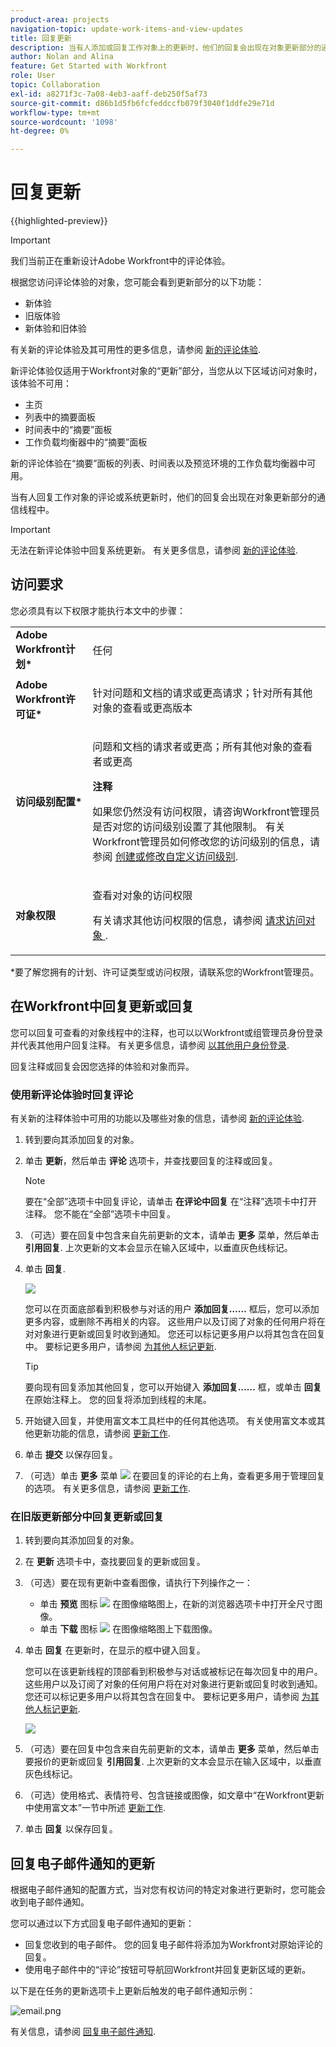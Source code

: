 ```yaml
---
product-area: projects
navigation-topic: update-work-items-and-view-updates
title: 回复更新
description: 当有人添加或回复工作对象上的更新时，他们的回复会出现在对象更新部分的通信线程中。 您可以向更新添加回复，或者如果您对对象具有“查看”权限，则可以向更新添加“赞”回复。
author: Nolan and Alina
feature: Get Started with Workfront
role: User
topic: Collaboration
exl-id: a8271f3c-7a08-4eb3-aaff-deb250f5af73
source-git-commit: d86b1d5fb6fcfeddccfb079f3040f1ddfe29e71d
workflow-type: tm+mt
source-wordcount: '1098'
ht-degree: 0%

---
```


# 回复更新

{{highlighted-preview}}

<!--remove legacy and new experience references when we remove the legacy updates in the UI - Jan 2024???-->

<!--
<span class="preview">The highlighted information on this page refers to functionality not yet generally available. It is available only in the Preview environment for all customers. After the monthly releases to Production, the same features are also available in the Production environment for customers who enabled fast releases. </span>  
<span class="preview">For information about fast releases, see [Enable or disable fast releases for your organization](../../administration-and-setup/set-up-workfront/configure-system-defaults/enable-fast-release-process.md)</span>  

<span class="preview">For information about the current release schedule, see [Fourth Quarter 2023 release overview](../../product-announcements/product-releases/23-q4-release-activity/23-q4-release-overview.md)</span> 

-->

>[!IMPORTANT]
>
>我们当前正在重新设计Adobe Workfront中的评论体验。
>
>根据您访问评论体验的对象，您可能会看到更新部分的以下功能：
>* 新体验
>* 旧版体验
>* 新体验和旧体验
>
>有关新的评论体验及其可用性的更多信息，请参阅 [新的评论体验](../../product-announcements/betas/new-commenting-experience-beta/unified-commenting-experience.md).
>
>新评论体验仅适用于Workfront对象的“更新”部分，当您从以下区域访问对象时，该体验不可用：
>
> * 主页
> * 列表中的摘要面板
> * 时间表中的“摘要”面板
> * 工作负载均衡器中的“摘要”面板
>
><span class="preview">新的评论体验在“摘要”面板的列表、时间表以及预览环境的工作负载均衡器中可用。</span>

当有人回复工作对象的评论或系统更新时，他们的回复会出现在对象更新部分的通信线程中。

>[!IMPORTANT]
>
>无法在新评论体验中回复系统更新。 有关更多信息，请参阅 [新的评论体验](../../product-announcements/betas/new-commenting-experience-beta/unified-commenting-experience.md).

<!--adjust the sentence before the second IMPORTANT and remove this important note when we remove legacy from the system-->

## 访问要求

您必须具有以下权限才能执行本文中的步骤：

<table style="table-layout:auto"> 
 <col> 
 <col> 
 <tbody> 
  <tr> 
   <td role="rowheader"><strong>Adobe Workfront计划*</strong></td> 
   <td> <p>任何</p> </td> 
  </tr> 
  <tr> 
   <td role="rowheader"><strong>Adobe Workfront许可证*</strong></td> 
   <td> <p>针对问题和文档的请求或更高请求；针对所有其他对象的查看或更高版本</p> </td> 
  </tr> 
  <tr> 
   <td role="rowheader"><strong>访问级别配置*</strong></td> 
   <td> <p>问题和文档的请求者或更高；所有其他对象的查看者或更高</p> <p><b>注释</b>

如果您仍然没有访问权限，请咨询Workfront管理员是否对您的访问级别设置了其他限制。 有关Workfront管理员如何修改您的访问级别的信息，请参阅 <a href="../../administration-and-setup/add-users/configure-and-grant-access/create-modify-access-levels.md" class="MCXref xref">创建或修改自定义访问级别</a>.</p> </td>
</tr> 
  <tr> 
   <td role="rowheader"><strong>对象权限</strong></td> 
   <td> <p>查看对对象的访问权限</p> <p>有关请求其他访问权限的信息，请参阅 <a href="../../workfront-basics/grant-and-request-access-to-objects/request-access.md" class="MCXref xref">请求访问对象 </a>.</p> </td> 
  </tr> 
 </tbody> 
</table>

&#42;要了解您拥有的计划、许可证类型或访问权限，请联系您的Workfront管理员。

## 在Workfront中回复更新或回复

您可以回复可查看的对象线程中的注释，也可以以Workfront或组管理员身份登录并代表其他用户回复注释。 有关更多信息，请参阅 [以其他用户身份登录](../../administration-and-setup/add-users/create-and-manage-users/log-in-as-another-user.md).

回复注释或回复会因您选择的体验和对象而异。

### 使用新评论体验时回复评论

有关新的注释体验中可用的功能以及哪些对象的信息，请参阅 [新的评论体验](../../product-announcements/betas/new-commenting-experience-beta/unified-commenting-experience.md).

1. 转到要向其添加回复的对象。
1. 单击 **更新**，然后单击 **评论** 选项卡，并查找要回复的注释或回复。

   >[!NOTE]
   >
   ><span class="preview">要在“全部”选项卡中回复评论，请单击 **在评论中回复** 在“注释”选项卡中打开注释。 您不能在“全部”选项卡中回复。</span>

1. （可选）要在回复中包含来自先前更新的文本，请单击 **更多** 菜单，然后单击 **引用回复**. 上次更新的文本会显示在输入区域中，以垂直灰色线标记。
1. 单击 **回复**.

   ![](assets/reply-to-update-empty-box.png)

   您可以在页面底部看到积极参与对话的用户 **添加回复……** 框后，您可以添加更多内容，或删除不再相关的内容。 这些用户以及订阅了对象的任何用户将在对对象进行更新或回复时收到通知。 您还可以标记更多用户以将其包含在回复中。  要标记更多用户，请参阅 [为其他人标记更新](../../workfront-basics/updating-work-items-and-viewing-updates/tag-others-on-updates.md).

   >[!TIP]
   >
   >   要向现有回复添加其他回复，您可以开始键入 **添加回复……** 框，或单击 **回复** 在原始注释上。 您的回复将添加到线程的末尾。

1. 开始键入回复，并使用富文本工具栏中的任何其他选项。 有关使用富文本或其他更新功能的信息，请参阅 [更新工作](../updating-work-items-and-viewing-updates/update-work.md).

1. 单击 **提交** 以保存回复。

1. （可选）单击 **更多** 菜单 ![](assets/more-menu.png) 在要回复的评论的右上角，查看更多用于管理回复的选项。 有关更多信息，请参阅 [更新工作](../updating-work-items-and-viewing-updates/update-work.md).

### 在旧版更新部分中回复更新或回复

1. 转到要向其添加回复的对象。
1. 在 **更新** 选项卡中，查找要回复的更新或回复。

1. （可选）要在现有更新中查看图像，请执行下列操作之一：

   * 单击 **预览** 图标 ![](assets/previewimageicon-31x31.png) 在图像缩略图上，在新的浏览器选项卡中打开全尺寸图像。
   * 单击 **下载** 图标 ![](assets/downloadimageicon.png) 在图像缩略图上下载图像。

1. 单击 **回复** 在更新时，在显示的框中键入回复。

   您可以在该更新线程的顶部看到积极参与对话或被标记在每次回复中的用户。 这些用户以及订阅了对象的任何用户将在对对象进行更新或回复时收到通知。 您还可以标记更多用户以将其包含在回复中。  要标记更多用户，请参阅 [为其他人标记更新](../../workfront-basics/updating-work-items-and-viewing-updates/tag-others-on-updates.md).

   ![](assets/tagging-transparency-350x192.png)

1. （可选）要在回复中包含来自先前更新的文本，请单击 **更多** 菜单，然后单击要报价的更新或回复 **引用回复**. 上次更新的文本会显示在输入区域中，以垂直灰色线标记。
1. （可选）使用格式、表情符号、包含链接或图像，如文章中“在Workfront更新中使用富文本”一节中所述 [更新工作](../../workfront-basics/updating-work-items-and-viewing-updates/update-work.md).
1. 单击 **回复** 以保存回复。

## 回复电子邮件通知的更新

根据电子邮件通知的配置方式，当对您有权访问的特定对象进行更新时，您可能会收到电子邮件通知。

您可以通过以下方式回复电子邮件通知的更新：

* 回复您收到的电子邮件。 您的回复电子邮件将添加为Workfront对原始评论的回复。
* 使用电子邮件中的“评论”按钮可导航回Workfront并回复更新区域的更新。

以下是在任务的更新选项卡上更新后触发的电子邮件通知示例：

![email.png](assets/email-350x202.png)

有关信息，请参阅 [回复电子邮件通知](../updating-work-items-and-viewing-updates/reply-to-email-notifications.md).






